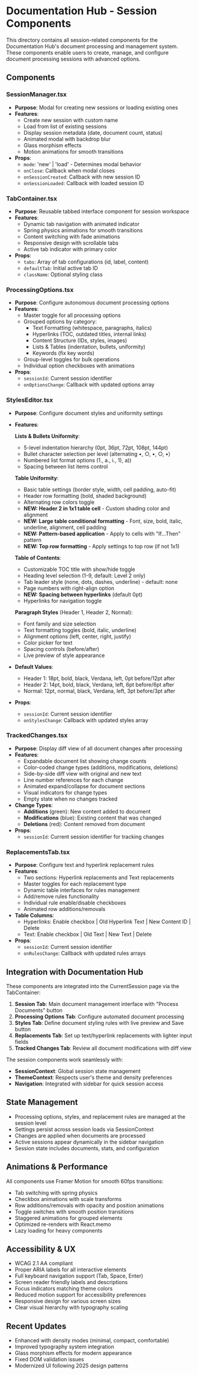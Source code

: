 # Documentation Hub - Session Components

This directory contains all session-related components for the Documentation Hub's document processing and management system. These components enable users to create, manage, and configure document processing sessions with advanced options.

## Components

### SessionManager.tsx
- **Purpose**: Modal for creating new sessions or loading existing ones
- **Features**:
  - Create new session with custom name
  - Load from list of existing sessions
  - Display session metadata (date, document count, status)
  - Animated modal with backdrop blur
  - Glass morphism effects
  - Motion animations for smooth transitions
- **Props**:
  - `mode`: 'new' | 'load' - Determines modal behavior
  - `onClose`: Callback when modal closes
  - `onSessionCreated`: Callback with new session ID
  - `onSessionLoaded`: Callback with loaded session ID

### TabContainer.tsx
- **Purpose**: Reusable tabbed interface component for session workspace
- **Features**:
  - Dynamic tab navigation with animated indicator
  - Spring physics animations for smooth transitions
  - Content switching with fade animations
  - Responsive design with scrollable tabs
  - Active tab indicator with primary color
- **Props**:
  - `tabs`: Array of tab configurations (id, label, content)
  - `defaultTab`: Initial active tab ID
  - `className`: Optional styling class

### ProcessingOptions.tsx
- **Purpose**: Configure autonomous document processing options
- **Features**:
  - Master toggle for all processing options
  - Grouped options by category:
    - Text Formatting (whitespace, paragraphs, italics)
    - Hyperlinks (TOC, outdated titles, internal links)
    - Content Structure (IDs, styles, images)
    - Lists & Tables (indentation, bullets, uniformity)
    - Keywords (fix key words)
  - Group-level toggles for bulk operations
  - Individual option checkboxes with animations
- **Props**:
  - `sessionId`: Current session identifier
  - `onOptionsChange`: Callback with updated options array

### StylesEditor.tsx
- **Purpose**: Configure document styles and uniformity settings
- **Features**:

  **Lists & Bullets Uniformity**:
  - 5-level indentation hierarchy (0pt, 36pt, 72pt, 108pt, 144pt)
  - Bullet character selection per level (alternating •, ○, •, ○, •)
  - Numbered list format options (1., a., i., 1), a))
  - Spacing between list items control

  **Table Uniformity**:
  - Basic table settings (border style, width, cell padding, auto-fit)
  - Header row formatting (bold, shaded background)
  - Alternating row colors toggle
  - **NEW: Header 2 in 1x1 table cell** - Custom shading color and alignment
  - **NEW: Large table conditional formatting** - Font, size, bold, italic, underline, alignment, cell padding
  - **NEW: Pattern-based application** - Apply to cells with "If...Then" pattern
  - **NEW: Top row formatting** - Apply settings to top row (if not 1x1)

  **Table of Contents**:
  - Customizable TOC title with show/hide toggle
  - Heading level selection (1-9, default: Level 2 only)
  - Tab leader style (none, dots, dashes, underline) - default: none
  - Page numbers with right-align option
  - **NEW: Spacing between hyperlinks** (default 0pt)
  - Hyperlinks for navigation toggle

  **Paragraph Styles** (Header 1, Header 2, Normal):
  - Font family and size selection
  - Text formatting toggles (bold, italic, underline)
  - Alignment options (left, center, right, justify)
  - Color picker for text
  - Spacing controls (before/after)
  - Live preview of style appearance

- **Default Values**:
  - Header 1: 18pt, bold, black, Verdana, left, 0pt before/12pt after
  - Header 2: 14pt, bold, black, Verdana, left, 6pt before/6pt after
  - Normal: 12pt, normal, black, Verdana, left, 3pt before/3pt after
- **Props**:
  - `sessionId`: Current session identifier
  - `onStylesChange`: Callback with updated styles array

### TrackedChanges.tsx
- **Purpose**: Display diff view of all document changes after processing
- **Features**:
  - Expandable document list showing change counts
  - Color-coded change types (additions, modifications, deletions)
  - Side-by-side diff view with original and new text
  - Line number references for each change
  - Animated expand/collapse for document sections
  - Visual indicators for change types
  - Empty state when no changes tracked
- **Change Types**:
  - **Additions** (green): New content added to document
  - **Modifications** (blue): Existing content that was changed
  - **Deletions** (red): Content removed from document
- **Props**:
  - `sessionId`: Current session identifier for tracking changes

### ReplacementsTab.tsx
- **Purpose**: Configure text and hyperlink replacement rules
- **Features**:
  - Two sections: Hyperlink replacements and Text replacements
  - Master toggles for each replacement type
  - Dynamic table interfaces for rules management
  - Add/remove rules functionality
  - Individual rule enable/disable checkboxes
  - Animated row additions/removals
- **Table Columns**:
  - Hyperlinks: Enable checkbox | Old Hyperlink Text | New Content ID | Delete
  - Text: Enable checkbox | Old Text | New Text | Delete
- **Props**:
  - `sessionId`: Current session identifier
  - `onRulesChange`: Callback with updated rules arrays

## Integration with Documentation Hub

These components are integrated into the CurrentSession page via the TabContainer:

1. **Session Tab**: Main document management interface with "Process Documents" button
2. **Processing Options Tab**: Configure automated document processing
3. **Styles Tab**: Define document styling rules with live preview and Save button
4. **Replacements Tab**: Set up text/hyperlink replacements with lighter input fields
5. **Tracked Changes Tab**: Review all document modifications with diff view

The session components work seamlessly with:
- **SessionContext**: Global session state management
- **ThemeContext**: Respects user's theme and density preferences
- **Navigation**: Integrated with sidebar for quick session access

## State Management

- Processing options, styles, and replacement rules are managed at the session level
- Settings persist across session loads via SessionContext
- Changes are applied when documents are processed
- Active sessions appear dynamically in the sidebar navigation
- Session state includes documents, stats, and configuration

## Animations & Performance

All components use Framer Motion for smooth 60fps transitions:
- Tab switching with spring physics
- Checkbox animations with scale transforms
- Row additions/removals with opacity and position animations
- Toggle switches with smooth position transitions
- Staggered animations for grouped elements
- Optimized re-renders with React.memo
- Lazy loading for heavy components

## Accessibility & UX

- WCAG 2.1 AA compliant
- Proper ARIA labels for all interactive elements
- Full keyboard navigation support (Tab, Space, Enter)
- Screen reader friendly labels and descriptions
- Focus indicators matching theme colors
- Reduced motion support for accessibility preferences
- Responsive design for various screen sizes
- Clear visual hierarchy with typography scaling

## Recent Updates

- Enhanced with density modes (minimal, compact, comfortable)
- Improved typography system integration
- Glass morphism effects for modern appearance
- Fixed DOM validation issues
- Modernized UI following 2025 design patterns
